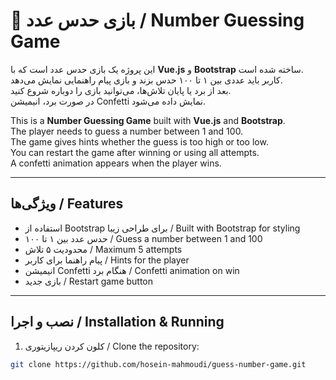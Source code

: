 # 🎯 بازی حدس عدد / Number Guessing Game

این پروژه یک بازی حدس عدد است که با **Vue.js** و **Bootstrap** ساخته شده است.  
کاربر باید عددی بین ۱ تا ۱۰۰ حدس بزند و بازی پیام راهنمایی نمایش می‌دهد.  
بعد از برد یا پایان تلاش‌ها، می‌توانید بازی را دوباره شروع کنید.  
در صورت برد، انیمیشن Confetti نمایش داده می‌شود.

This is a **Number Guessing Game** built with **Vue.js** and **Bootstrap**.  
The player needs to guess a number between 1 and 100.  
The game gives hints whether the guess is too high or too low.  
You can restart the game after winning or using all attempts.  
A confetti animation appears when the player wins.

---

## ویژگی‌ها / Features
- استفاده از Bootstrap برای طراحی زیبا / Built with Bootstrap for styling  
- حدس عدد بین ۱ تا ۱۰۰ / Guess a number between 1 and 100  
- محدودیت ۵ تلاش / Maximum 5 attempts  
- پیام راهنما برای کاربر / Hints for the player  
- انیمیشن Confetti هنگام برد / Confetti animation on win  
- بازی جدید / Restart game button

---

## نصب و اجرا / Installation & Running

1. کلون کردن ریپازیتوری / Clone the repository:
```bash
git clone https://github.com/hosein-mahmoudi/guess-number-game.git
